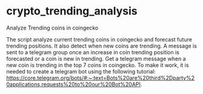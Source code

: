 # crypto_trending_analysis
Analyze Trending coins in coingecko

The script analyze current trending coins in coingecko and forecast future trending positions. 
It also detect when new coins are trending. 
A message is sent to a telegram group once an increase in coin trending position is forecasted or a coin is new in trending. 
Get a telegram message when a new coin is trending in the top 7 coins in coingecko. 
To make it work, it is needed to create a telegram bot using the following tutorial: 
https://core.telegram.org/bots/#:~:text=Bots%20are%20third%2Dparty%20applications,requests%20to%20our%20Bot%20API.
